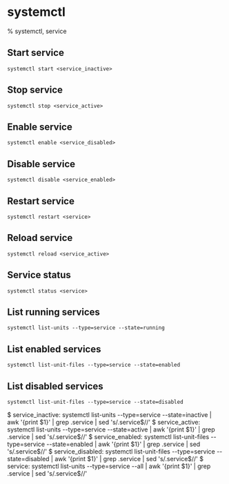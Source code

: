 # systemctl

% systemctl, service

## Start service
```
systemctl start <service_inactive>
```

## Stop service
```
systemctl stop <service_active>
```

## Enable service
```
systemctl enable <service_disabled>
```

## Disable service
```
systemctl disable <service_enabled>
```

## Restart service
```
systemctl restart <service>
```

## Reload service
```
systemctl reload <service_active>
```

## Service status
```
systemctl status <service>
```

## List running services
```
systemctl list-units --type=service --state=running
```

## List enabled services
```
systemctl list-unit-files --type=service --state=enabled
```

## List disabled services
```
systemctl list-unit-files --type=service --state=disabled
```

$ service_inactive: systemctl list-units --type=service --state=inactive | awk '{print $1}' | grep .service | sed 's/.service$//'
$ service_active: systemctl list-units --type=service --state=active | awk '{print $1}' | grep .service | sed 's/.service$//'
$ service_enabled: systemctl list-unit-files --type=service --state=enabled | awk '{print $1}' | grep .service | sed 's/.service$//'
$ service_disabled: systemctl list-unit-files --type=service --state=disabled | awk '{print $1}' | grep .service | sed 's/.service$//'
$ service: systemctl list-units --type=service --all | awk '{print $1}' | grep .service | sed 's/.service$//'
